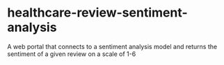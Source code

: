# healthcare-review-sentiment-analysis
A web portal that connects to a sentiment analysis model and returns the sentiment of a given review on a scale of 1-6

